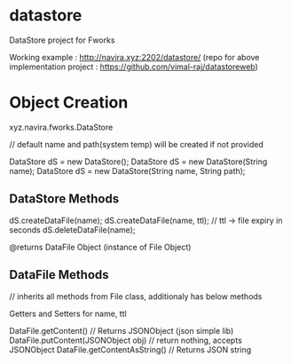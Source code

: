 # datastore
DataStore project for Fworks

Working example : http://navira.xyz:2202/datastore/
(repo for above implementation project : https://github.com/vimal-raj/datastoreweb)




Object Creation
===============

xyz.navira.fworks.DataStore

// default name and path(system temp) will be created if not provided

DataStore dS = new DataStore();
DataStore dS = new DataStore(String name);
DataStore dS = new DataStore(String name, String path);

DataStore Methods
-----------------

dS.createDataFile(name);
dS.createDataFile(name, ttl); // ttl -> file expiry in seconds
dS.deleteDataFile(name);

@returns
DataFile Object (instance of File Object)

DataFile Methods
-----------------

// inherits all methods from File class, additionaly has below methods

Getters and Setters for name, ttl

DataFile.getContent() // Returns JSONObject (json simple lib)
DataFile.putContent(JSONObject obj) // return nothing, accepts JSONObject
DataFile.getContentAsString() // Returns JSON string
